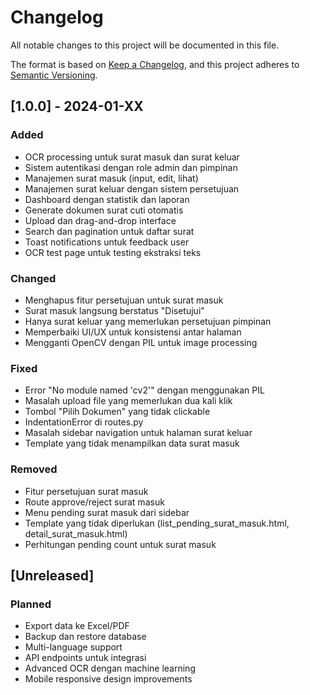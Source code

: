 # Changelog

All notable changes to this project will be documented in this file.

The format is based on [Keep a Changelog](https://keepachangelog.com/en/1.0.0/),
and this project adheres to [Semantic Versioning](https://semver.org/spec/v2.0.0.html).

## [1.0.0] - 2024-01-XX

### Added
- OCR processing untuk surat masuk dan surat keluar
- Sistem autentikasi dengan role admin dan pimpinan
- Manajemen surat masuk (input, edit, lihat)
- Manajemen surat keluar dengan sistem persetujuan
- Dashboard dengan statistik dan laporan
- Generate dokumen surat cuti otomatis
- Upload dan drag-and-drop interface
- Search dan pagination untuk daftar surat
- Toast notifications untuk feedback user
- OCR test page untuk testing ekstraksi teks

### Changed
- Menghapus fitur persetujuan untuk surat masuk
- Surat masuk langsung berstatus "Disetujui"
- Hanya surat keluar yang memerlukan persetujuan pimpinan
- Memperbaiki UI/UX untuk konsistensi antar halaman
- Mengganti OpenCV dengan PIL untuk image processing

### Fixed
- Error "No module named 'cv2'" dengan menggunakan PIL
- Masalah upload file yang memerlukan dua kali klik
- Tombol "Pilih Dokumen" yang tidak clickable
- IndentationError di routes.py
- Masalah sidebar navigation untuk halaman surat keluar
- Template yang tidak menampilkan data surat masuk

### Removed
- Fitur persetujuan surat masuk
- Route approve/reject surat masuk
- Menu pending surat masuk dari sidebar
- Template yang tidak diperlukan (list_pending_surat_masuk.html, detail_surat_masuk.html)
- Perhitungan pending count untuk surat masuk

## [Unreleased]

### Planned
- Export data ke Excel/PDF
- Backup dan restore database
- Multi-language support
- API endpoints untuk integrasi
- Advanced OCR dengan machine learning
- Mobile responsive design improvements 